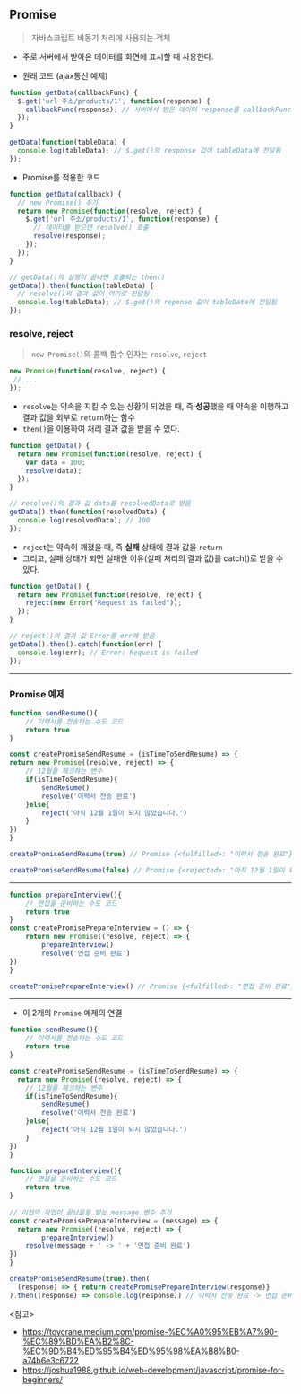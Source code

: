 ## Promise
>  자바스크립트 비동기 처리에 사용되는 객체
- 주로 서버에서 받아온 데이터를 화면에 표시할 때 사용한다.

- 원래 코드 (ajax통신 예제)
```js
function getData(callbackFunc) {
  $.get('url 주소/products/1', function(response) {
    callbackFunc(response); // 서버에서 받은 데이터 response를 callbackFunc() 함수에 넘겨줌
  });
}

getData(function(tableData) {
  console.log(tableData); // $.get()의 response 값이 tableData에 전달됨
});
```

- Promise를 적용한 코드
```js
function getData(callback) {
  // new Promise() 추가
  return new Promise(function(resolve, reject) {
    $.get('url 주소/products/1', function(response) {
      // 데이터를 받으면 resolve() 호출
      resolve(response);
    });
  });
}

// getData()의 실행이 끝나면 호출되는 then()
getData().then(function(tableData) {
  // resolve()의 결과 값이 여기로 전달됨
  console.log(tableData); // $.get()의 reponse 값이 tableData에 전달됨
});
```

### resolve, reject
> ```new Promise()```의 콜백 함수 인자는 ```resolve```, ```reject```

```js
new Promise(function(resolve, reject) {
 // ...
});
``` 

- ```resolve```는 약속을 지킬 수 있는 상황이 되었을 때, 즉 **성공**했을 때 약속을 이행하고 결과 값을 외부로 ```return```하는 함수
- ```then()```을 이용하여 처리 결과 값을 받을 수 있다.
```js
function getData() {
  return new Promise(function(resolve, reject) {
    var data = 100;
    resolve(data);
  });
}

// resolve()의 결과 값 data를 resolvedData로 받음
getData().then(function(resolvedData) {
  console.log(resolvedData); // 100
});
```

- ```reject```는 약속이 깨졌을 때, 즉 **실패** 상태에 결과 값을 ```return```
- 그리고, 실패 상태가 되면 실패한 이유(실패 처리의 결과 값)를 catch()로 받을 수 있다.
```js
function getData() {
  return new Promise(function(resolve, reject) {
    reject(new Error("Request is failed"));
  });
}

// reject()의 결과 값 Error를 err에 받음
getData().then().catch(function(err) {
  console.log(err); // Error: Request is failed
});
```
<hr>

### Promise 예제
```js
function sendResume(){
	// 이력서를 전송하는 수도 코드
	return true
}

const createPromiseSendResume = (isTimeToSendResume) => {
return new Promise((resolve, reject) => {
	// 12월을 체크하는 변수
	if(isTimeToSendResume){
		sendResume()
		resolve('이력서 전송 완료')
	}else{
		reject('아직 12월 1일이 되지 않았습니다.')
	}
})
}
```
```js
createPromiseSendResume(true) // Promise {<fulfilled>: "이력서 전송 완료"}
```
```js
createPromiseSendResume(false) // Promise {<rejected>: "아직 12월 1일이 되지 않았습니다."}
```

<hr>

```js
function prepareInterview(){
	// 면접을 준비하는 수도 코드
	return true
}
const createPromisePrepareInterview = () => {
	return new Promise((resolve, reject) => {
		prepareInterview()
		resolve('면접 준비 완료')
})
}
```
```js
createPromisePrepareInterview() // Promise {<fulfilled>: "면접 준비 완료"}
```
<hr>

- 이 2개의 ```Promise``` 예제의 연결
```js
function sendResume(){
	// 이력서를 전송하는 수도 코드
	return true
}

const createPromiseSendResume = (isTimeToSendResume) => {
  return new Promise((resolve, reject) => {
	// 12월을 체크하는 변수
	if(isTimeToSendResume){
		sendResume()
		resolve('이력서 전송 완료')
	}else{
		reject('아직 12월 1일이 되지 않았습니다.')
	}
})
}

function prepareInterview(){
	// 면접을 준비하는 수도 코드
	return true
}
  
// 이전의 작업이 끝났음을 받는 message 변수 추가
const createPromisePrepareInterview = (message) => {
  return new Promise((resolve, reject) => {
		prepareInterview()
    resolve(message + ' -> ' + '면접 준비 완료')
})
}

createPromiseSendResume(true).then(
  (response) => { return createPromisePrepareInterview(response)}
).then((response) => console.log(response)) // 이력서 전송 완료 -> 면접 준비 완료
```



<참고> 
- https://toycrane.medium.com/promise-%EC%A0%95%EB%A7%90-%EC%89%BD%EA%B2%8C-%EC%9D%B4%ED%95%B4%ED%95%98%EA%B8%B0-a74b6e3c6722
- https://joshua1988.github.io/web-development/javascript/promise-for-beginners/


